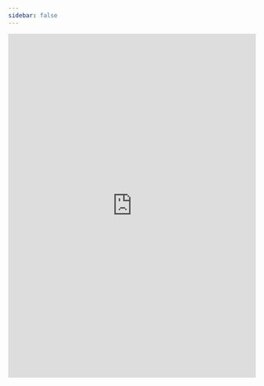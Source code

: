```yaml
---
sidebar: false
---
```

<iframe
src="https://www.chatbase.co/chatbot-iframe/KIUN_Mq8uOL4E7FC8tZZa"
width="100%"
height="700"
frameborder="0"
></iframe>

